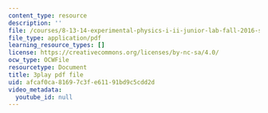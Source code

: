 ```yaml
---
content_type: resource
description: ''
file: /courses/8-13-14-experimental-physics-i-ii-junior-lab-fall-2016-spring-2017/afcaf0ca81697c3fe61191bd9c5cdd2d_YcuKaphreT0.pdf
file_type: application/pdf
learning_resource_types: []
license: https://creativecommons.org/licenses/by-nc-sa/4.0/
ocw_type: OCWFile
resourcetype: Document
title: 3play pdf file
uid: afcaf0ca-8169-7c3f-e611-91bd9c5cdd2d
video_metadata:
  youtube_id: null
---
```

